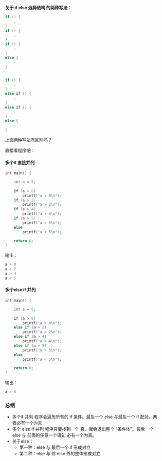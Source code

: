 
**关于 if else 选择结构 的两种写法：**
```c
if () {
	;
}
if () {
	;
}
if () {
	;
}
else {
	;
}


if () {
	;
}
else if () {
	;
}
else if () {
	;
}
else {
	;
}
```
上面两种写法有区别吗？

直接看程序吧：
####  多个if 直接并列
```c
int main() {

	int a = 5;
	
	if (a > 0)
		printf("a > 0\n");
	if (a > 2)
		printf("a > 2\n");
	if (a > 4)
		printf("a > 4\n");
	if (a > 5)
		printf("a > 5\n");
	else
		printf("a < 5\n");

	return 0;
}
```
输出：
```c
a > 0
a > 2
a > 4
a < 5
```
#### 多个else if 并列
```c
int main() {

	int a = 0;
	
	if (a > 0)
		printf("a > 0\n");
	else if (a > 2)
		printf("a > 2\n");
	else if (a > 4)
		printf("a > 4\n");
	else if (a > 5)
		printf("a > 5\n");
	else
		printf("a < 5\n");

	return 0;
}
```
输出：
```c
a > 0
```

### 总结
- 多个if 并列 程序会遍历所有的 if 条件。最后一个 else 与最后一个 if 配对，两者必有一个为真
- 多个 else if 并列 程序只要找到一个 真，就会退出整个 “条件体”。最后一个else 与 前面的任意一个语句 必有一个为真。
- 关于else：
    * 第一种：else 与 最后一个 if 形成对立
    * 第二种：else 与 除 else 外的整体形成对立